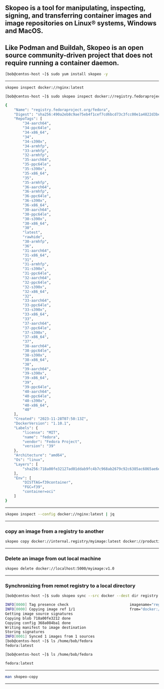 

## Skopeo is a tool for manipulating, inspecting, signing, and transferring container images and image repositories on Linux® systems, Windows and MacOS.

## Like Podman and Buildah, Skopeo is an open source community-driven project that does not require running a container daemon.


```bash
[bob@centos-host ~]$ sudo yum install skopeo -y
```

________________________________________________________________________________________________




```bash
skopeo inspect docker://nginx:latest
```

```bash
[bob@centos-host ~]$ sudo skopeo inspect docker://registry.fedoraproject.org/fedora:latest

{
    "Name": "registry.fedoraproject.org/fedora",
    "Digest": "sha256:490a2eb8c9ae75eb4f1cef7cd6bcd73c3fcc00e1a4822d3be592ff917b1353cf",
    "RepoTags": [
        "34-aarch64",
        "34-ppc64le",
        "34-x86_64",
        "34",
        "34-s390x",
        "34-armhfp",
        "33-armhfp",
        "32-armhfp",
        "35-aarch64",
        "35-ppc64le",
        "35-s390x",
        "35-x86_64",
        "35",
        "35-armhfp",
        "36-aarch64",
        "36-armhfp",
        "36-ppc64le",
        "36-s390x",
        "36-x86_64",
        "30-aarch64",
        "30-ppc64le",
        "30-s390x",
        "30-x86_64",
        "30",
        "latest",
        "rawhide",
        "30-armhfp",
        "36",
        "31-aarch64",
        "31-x86_64",
        "31",
        "31-armhfp",
        "31-s390x",
        "31-ppc64le",
        "32-aarch64",
        "32-ppc64le",
        "32-s390x",
        "32-x86_64",
        "32",
        "33-aarch64",
        "33-ppc64le",
        "33-s390x",
        "33-x86_64",
        "33",
        "37-aarch64",
        "37-ppc64le",
        "37-s390x",
        "37-x86_64",
        "37",
        "38-aarch64",
        "38-ppc64le",
        "38-s390x",
        "38-x86_64",
        "38",
        "39-aarch64",
        "39-s390x",
        "39-x86_64",
        "39",
        "39-ppc64le",
        "40-aarch64",
        "40-ppc64le",
        "40-s390x",
        "40-x86_64",
        "40"
    ],
    "Created": "2023-11-28T07:50:13Z",
    "DockerVersion": "1.10.1",
    "Labels": {
        "license": "MIT",
        "name": "fedora",
        "vendor": "Fedora Project",
        "version": "39"
    },
    "Architecture": "amd64",
    "Os": "linux",
    "Layers": [
        "sha256:718a00fe32127ad01ddab9fc4b7c968ab2679c92c6385ac6865ae6e2523275e4"
    ],
    "Env": [
        "DISTTAG=f39container",
        "FGC=f39",
        "container=oci"
    ]
}
```

________________________________________________________________________________________________




```bash
skopeo inspect --config docker://nginx:latest | jq
```

________________________________________________________________________________________________


### copy an image from a registry to another

```bash
skopeo copy docker://internal.registry/myimage:latest docker://production.registry/myimage:v1.0
```

________________________________________________________________________________________________


### Delete an image from out local machine

```bash
skopeo delete docker://localhost:5000/myimage:v1.0
```

________________________________________________________________________________________________


### Synchronizing from remot registry to a local directory


```bash
[bob@centos-host ~]$ sudo skopeo sync --src docker --dest dir registry.fedoraproject.org/fedora:latest /home/bob/fedora

INFO[0000] Tag presence check                            imagename="registry.fedoraproject.org/fedora:latest" tagged=true
INFO[0000] Copying image ref 1/1                         from="docker://registry.fedoraproject.org/fedora:latest" to="dir:/home/bob/fedora/fedora:latest"
Getting image source signatures
Copying blob 718a00fe3212 done  
Copying config 368a084ba1 done  
Writing manifest to image destination
Storing signatures
INFO[0001] Synced 1 images from 1 sources               
[bob@centos-host ~]$ ls /home/bob/fedora
fedora:latest
```

```bash              
[bob@centos-host ~]$ ls /home/bob/fedora

fedora:latest
```

________________________________________________________________________________________________




```bash
man skopeo-copy
```

________________________________________________________________________________________________
